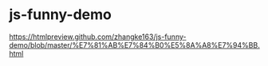 # js-funny-demo
https://htmlpreview.github.com/zhangke163/js-funny-demo/blob/master/%E7%81%AB%E7%84%B0%E5%8A%A8%E7%94%BB.html
